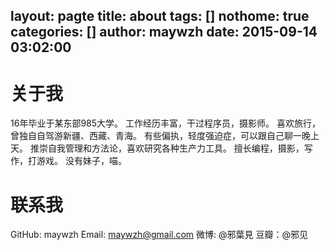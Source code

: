 layout: pagte
title: about
tags: []
nothome: true
categories: []
author: maywzh
date: 2015-09-14 03:02:00
---
# 关于我
16年毕业于某东部985大学。
工作经历丰富，干过程序员，摄影师。
喜欢旅行，曾独自自驾游新疆、西藏、青海。
有些偏执，轻度强迫症，可以跟自己聊一晚上天。
推崇自我管理和方法论，喜欢研究各种生产力工具。
擅长编程，摄影，写作，打游戏。
没有妹子，喵。

# 联系我
GitHub: maywzh
Email: maywzh@gmail.com 
微博: @邪葉見
豆瓣：@邪见